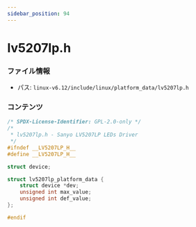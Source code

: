 ```yaml
---
sidebar_position: 94
---
```

# lv5207lp.h

### ファイル情報

- パス: `linux-v6.12/include/linux/platform_data/lv5207lp.h`

### コンテンツ

```h
/* SPDX-License-Identifier: GPL-2.0-only */
/*
 * lv5207lp.h - Sanyo LV5207LP LEDs Driver
 */
#ifndef __LV5207LP_H__
#define __LV5207LP_H__

struct device;

struct lv5207lp_platform_data {
	struct device *dev;
	unsigned int max_value;
	unsigned int def_value;
};

#endif

```
